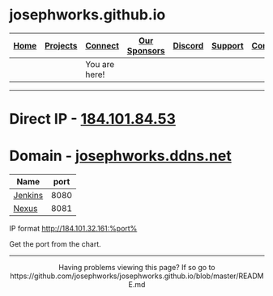 # josephworks.github.io
| [Home](README.md) | [Projects](PROJECTS.md) | [Connect](CONNECT.md) | [Our Sponsors](SPONSORS.md) | [Discord](DISCORD.md) | [Support](SUPPORT.md) | [Contribute](CONTRIBUTE.md) | [Our GitHub](http://github.com/josephworks) |
|-------------------|-------------------------|-----------------------|-----------------------------|-----------------------|-----------------------|-----------------------------|--------------------------------------|
||| You are here!     |                         |                       |                             |                       |                       |                             |                                      |
------
# Direct IP - [184.101.84.53](http://184.101.84.53)
# Domain - [josephworks.ddns.net](http://josephworks.ddns.net)

| Name  | port |
|---------|------|
| [Jenkins](http://184.101.84.53:8080) | 8080 |
| [Nexus](http://184.101.84.53:8081)   | 8081 |

IP format http://184.101.32.161:%port%

Get the port from the chart.

------
<p align="center">Having problems viewing this page? If so go to https://github.com/josephworks/josephworks.github.io/blob/master/README.md </p>
